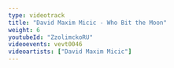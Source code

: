 ```yaml
---
type: videotrack
title: "David Maxim Micic - Who Bit the Moon"
weight: 6
youtubeId: "ZzolimckoRU"
videoevents: vevt0046
videoartists: ["David Maxim Micic"]
---
```

